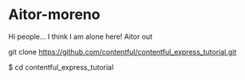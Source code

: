 # Aitor-moreno

Hi people... I think I am alone here! Aitor out

git clone https://github.com/contentful/contentful_express_tutorial.git

$ cd contentful_express_tutorial
